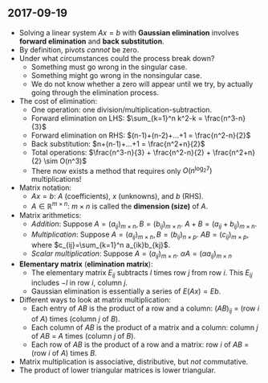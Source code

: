 ## 2017-09-19

- Solving a linear system $Ax=b$ with __Gaussian elimination__ involves __forward elimination__ and __back substitution__.
- By definition, pivots _cannot_ be zero.
- Under what circumstances could the process break down?
	- Something must go wrong in the singular case.
	- Something might go wrong in the nonsingular case.
	- We do not know whether a zero will appear until we try, by actually going through the elimination process.
- The cost of elimination:
	- One operation: one division/multiplication-subtraction.
	- Forward elimination on LHS: $\sum_{k=1}^n k^2-k = \frac{n^3-n}{3}$
	- Forward elimination on RHS: $(n-1)+(n-2)+...+1 = \frac{n^2-n}{2}$
	- Back substitution: $n+(n-1)+...+1 = \frac{n^2+n}{2}$
	- Total operations: $\frac{n^3-n}{3} + \frac{n^2-n}{2} + \frac{n^2+n}{2} \sim O(n^3)$
	- There now exists a method that requires only $O(n^{\log_2 7})$ multiplications!
- Matrix notation:
	- $Ax=b$: $A$ (coefficients), $x$ (unknowns), and $b$ (RHS).
	- $A\in\mathbb{R}^{m\times n}$: $m\times n$ is called the __dimension (size)__ of $A$.
- Matrix arithmetics:
	- _Addition_: Suppose $A=(a_{ij})_{m\times n}, B=(b_{ij})_{m\times n}$. $A+B=(a_{ij}+b_{ij})_{m\times n}$.
	- _Multiplication_: Suppose $A=(a_{ij})_{m\times n}, B=(b_{ij})_{n\times p}$. $AB=(c_{ij})_{m\times p}$, where $c_{ij}=\sum_{k=1}^n a_{ik}b_{kj}$.
	- _Scalar multiplication_: Suppose $A=(a_{ij})_{m\times n}$. $\alpha A=(\alpha a_{ij})_{m\times n}$
- __Elementary matrix__ (__elimination matrix__):
	- The elementary matrix $E_{ij}$ subtracts $l$ times row $j$ from row $i$. This $E_{ij}$ includes $−l$ in row $i$, column $j$.
	- Gaussian elimination is essentially a series of $E(Ax) = Eb$.
- Different ways to look at matrix multiplication:
	- Each entry of $AB$ is the product of a row and a column: $(AB)_{ij}$ = (row $i$ of $A$) times (column $j$ of $B$).
	- Each column of $AB$ is the product of a matrix and a column: column $j$ of $AB$ = $A$ times (column $j$ of $B$).
	- Each row of $AB$ is the product of a row and a matrix: row $i$ of $AB$ = (row $i$ of $A$) times $B$.
- Matrix multiplication is associative, distributive, but _not_ commutative.
- The product of lower triangular matrices is lower triangular.
